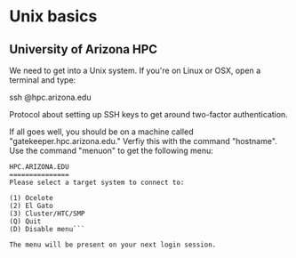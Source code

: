 # Unix basics

## University of Arizona HPC

We need to get into a Unix system.  If you're on Linux or OSX, open a terminal and type:

  ssh <NetID>@hpc.arizona.edu

Protocol about setting up SSH keys to get around two-factor authentication.

If all goes well, you should be on a machine called "gatekeeper.hpc.arizona.edu."  Verfiy this with the command "hostname<Enter>".  Use the command "menuon" to get the following menu:

```===============
HPC.ARIZONA.EDU
===============
Please select a target system to connect to:

(1) Ocelote
(2) El Gato
(3) Cluster/HTC/SMP
(Q) Quit
(D) Disable menu```

The menu will be present on your next login session.
